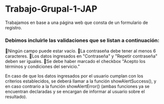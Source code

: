 # Trabajo-Grupal-1-JAP

Trabajamos en base a una página web que consta de un formulario de registro.


### Debimos incluirle las validaciones que se listan a continuación: ###

🔸Ningún campo puede estar vacío.
🔹La contraseña debe tener al menos 6 caracteres.
🔸Los datos ingresados en "Contraseña" y "Repetir contraseña" deben ser iguales.
🔹Se debe haber marcado el checkbox "Acepto los términos y condiciones del servicio."

En caso de que los datos ingresados por el usuario cumplan con los criterios establecidos, se deberá llamar a la función showAlertSuccess(), y en caso contrario a la función showAlertError() (ambas funciones ya se encuentran declaradas y se encargan de informar al usuario sobre el resultado).
